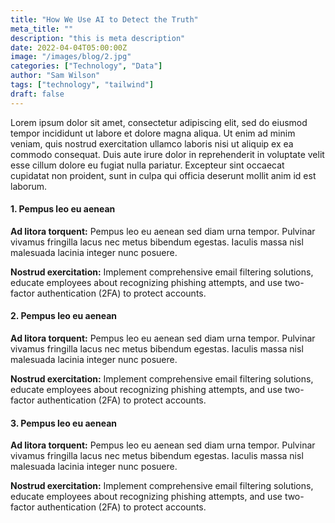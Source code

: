 ```yaml
---
title: "How We Use AI to Detect the Truth"
meta_title: ""
description: "this is meta description"
date: 2022-04-04T05:00:00Z
image: "/images/blog/2.jpg"
categories: ["Technology", "Data"]
author: "Sam Wilson"
tags: ["technology", "tailwind"]
draft: false
---
```


Lorem ipsum dolor sit amet, consectetur adipiscing elit, sed do eiusmod tempor incididunt ut labore et dolore magna aliqua. Ut enim ad minim veniam, quis nostrud exercitation ullamco laboris nisi ut aliquip ex ea commodo consequat. Duis aute irure dolor in reprehenderit in voluptate velit esse cillum dolore eu fugiat nulla pariatur. Excepteur sint occaecat cupidatat non proident, sunt in culpa qui officia deserunt mollit anim id est laborum.

#### 1. Pempus leo eu aenean

**Ad litora torquent:** Pempus leo eu aenean sed diam urna tempor. Pulvinar vivamus fringilla lacus nec metus bibendum egestas. Iaculis massa nisl malesuada lacinia integer nunc posuere.

**Nostrud exercitation:** Implement comprehensive email filtering solutions, educate employees about recognizing phishing attempts, and use two-factor authentication (2FA) to protect accounts.

#### 2. Pempus leo eu aenean

**Ad litora torquent:** Pempus leo eu aenean sed diam urna tempor. Pulvinar vivamus fringilla lacus nec metus bibendum egestas. Iaculis massa nisl malesuada lacinia integer nunc posuere.

**Nostrud exercitation:** Implement comprehensive email filtering solutions, educate employees about recognizing phishing attempts, and use two-factor authentication (2FA) to protect accounts.

#### 3. Pempus leo eu aenean

**Ad litora torquent:** Pempus leo eu aenean sed diam urna tempor. Pulvinar vivamus fringilla lacus nec metus bibendum egestas. Iaculis massa nisl malesuada lacinia integer nunc posuere.

**Nostrud exercitation:** Implement comprehensive email filtering solutions, educate employees about recognizing phishing attempts, and use two-factor authentication (2FA) to protect accounts.
